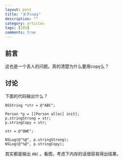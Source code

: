 ```yaml
---
layout: post
title: "关于copy"
description: ""
category: articles
tags: [iOS]
comments: true
---
```


## 前言

这也是一个丢人的问题。真的清楚为什么要用copy么？

## 讨论

下面的代码输出什么？

```objc
NSString *str = @"ABC";
    
Person *p = [[Person alloc] init];
p.stringStrong = str;
p.stringCopy = str;
    
str = @"QWE";
    
NSLog(@"%@", p.stringStrong);
NSLog(@"%@", p.stringCopy);
```

其实都是输出 `ABC` 。看图，考虑下内存的话很容易得出结果。

![]()
![]()




